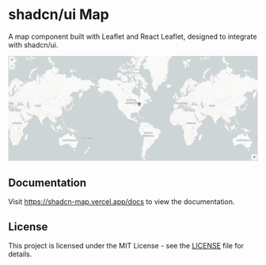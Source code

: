 # shadcn/ui Map

A map component built with Leaflet and React Leaflet, designed to integrate with shadcn/ui.

![hero](public/opengraph-image.png)

## Documentation

Visit https://shadcn-map.vercel.app/docs to view the documentation.

## License

This project is licensed under the MIT License - see the [LICENSE](LICENSE) file for details.
